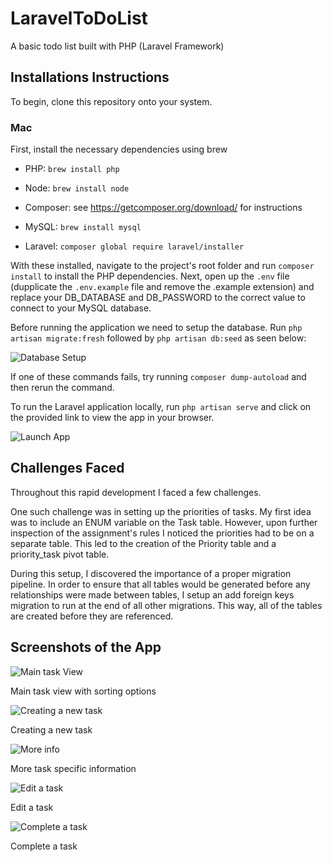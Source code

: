 # LaravelToDoList

A basic todo list built with PHP (Laravel Framework)

## Installations Instructions

To begin, clone this repository onto your system.

### Mac

First, install the necessary dependencies using brew

* PHP: `brew install php`

* Node: `brew install node`

* Composer: see <https://getcomposer.org/download/> for instructions

* MySQL: `brew install mysql`

* Laravel: `composer global require laravel/installer`

With these installed, navigate to the project's root folder and run `composer install` to install the PHP dependencies.
Next, open up the `.env` file (dupplicate the `.env.example` file and remove the .example extension) and replace your DB_DATABASE and DB_PASSWORD to the correct value to connect to your MySQL database.

Before running the application we need to setup the database.
Run `php artisan migrate:fresh` followed by `php artisan db:seed` as seen below:

![Database Setup](https://media.giphy.com/media/Zb0rtZIUrxWgW6tab2/giphy.gif)

If one of these commands fails, try running `composer dump-autoload` and then rerun the command. 

To run the Laravel application locally, run `php artisan serve` and click on the provided link to view the app in your browser.

![Launch App](https://media.giphy.com/media/LPNVnzghjHNVlzf4sd/giphy.gif)

<!-- ### Windows -->

## Challenges Faced

Throughout this rapid development I faced a few challenges.

One such challenge was in setting up the priorities of tasks. My first idea was to include an ENUM variable on the Task table. However, upon further inspection of the assignment's rules I noticed the priorities had to be on a separate table. This led to the creation of the Priority table and a priority_task pivot table.

During this setup, I discovered the importance of a proper migration pipeline. In order to ensure that all tables would be generated before any relationships were made between tables, I setup an add foreign keys migration to run at the end of all other migrations. This way, all of the tables are created before they are referenced.

## Screenshots of the App

![Main task View](https://i.imgur.com/SGimQUR.png)

Main task view with sorting options

![Creating a new task](https://i.imgur.com/QNKLbo9.png)

Creating a new task

![More info](https://i.imgur.com/mpvyP7s.png)

More task specific information

![Edit a task](https://i.imgur.com/qe9IAhu.png)

Edit a task

![Complete a task](https://i.imgur.com/eKzBVNg.png)

Complete a task

